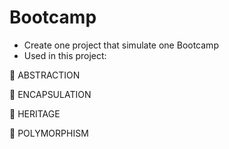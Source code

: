 # Bootcamp

- Create one project that simulate one Bootcamp
- Used in this project:
  
🔺 ABSTRACTION

🔺 ENCAPSULATION

🔺 HERITAGE

🔺 POLYMORPHISM
